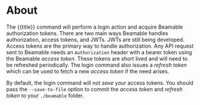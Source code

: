 # About
The {{title}} command will perform a login action and acquire Beamable authorization tokens. There are two main ways Beamable handles authorization, access tokens, and JWTs. JWTs are still being developed. Access tokens are the primary way to handle authorization. Any API request sent to Beamable needs an `Authorization` header with a bearer token using the Beamable _access token_. These tokens are short lived and will need to be refreshed periodically. The login command also issues a _refresh token_ which can be used to fetch a new _access token_ if the need arises. 

By default, the login command will not _save_ your access tokens. You should pass the `--save-to-file` option to commit the _access token_ and _refresh token_ to your `./beamable` folder.  